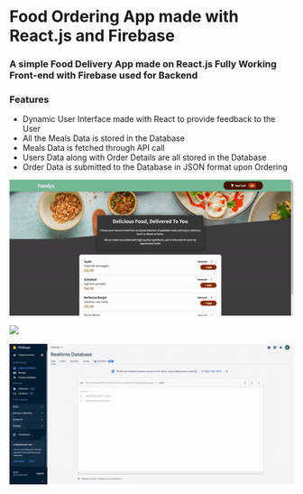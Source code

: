 <h1>Food Ordering App made with React.js and Firebase</h1>

<h3>A simple Food Delivery App made on React.js Fully Working Front-end with Firebase used for Backend</h3>
<h3>Features</h3>
<ul>
  <li>Dynamic User Interface made with React to provide feedback to the User</li>
  <li>All the Meals Data is stored in the Database</li>
  <li>Meals Data is fetched through API call</li>
  <li>Users Data along with Order Details are all stored in the Database</li>
  <li>Order Data is submitted to the Database in JSON format upon Ordering</li>


</ul>

![](https://github.com/rudeUltra/food/blob/master/public/food.gif)

![](https://github.com/rudeUltra/food/blob/master/public/screen-recording%20(1).gif)

![](https://github.com/rudeUltra/food/blob/master/public/screen-recording%20(2).gif)
